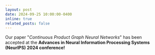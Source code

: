 ```yaml
---
layout: post
date: 2024-09-25 10:00:00-0400
inline: true
related_posts: false
---
```


Our paper "*Continuous Product Graph Neural Networks*" has been accepted at the **Advances in Neural Information Processing Systems (NeurIPS) 2024 conference!**